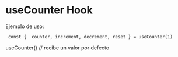 # useCounter Hook

Ejemplo de uso:
```
 const {  counter, increment, decrement, reset } = useCounter(1)
```

useCounter() // recibe un valor por defecto